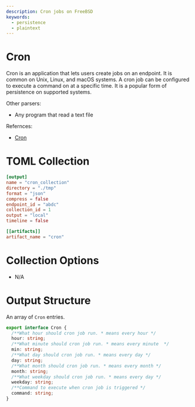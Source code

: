 ```yaml
---
description: Cron jobs on FreeBSD
keywords:
  - persistence
  - plaintext
---
```


# Cron

Cron is an application that lets users create jobs on an endpoint. It is
common on Unix, Linux, and macOS systems. A cron job can be configured to
execute a command on at a specific time. It is a popular form of persistence on
supported systems.

Other parsers:

- Any program that read a text file

Refernces:

- [Cron](https://en.wikipedia.org/wiki/Cron)

# TOML Collection

```toml
[output]
name = "cron_collection"
directory = "./tmp"
format = "json"
compress = false
endpoint_id = "abdc"
collection_id = 1
output = "local"
timeline = false

[[artifacts]]
artifact_name = "cron"
```

# Collection Options

- N/A

# Output Structure

An array of `Cron` entries.

```typescript
export interface Cron {
  /**What hour should cron job run. * means every hour */
  hour: string;
  /**What minute should cron job run. * means every minute  */
  min: string;
  /**What day should cron job run. * means every day */
  day: string;
  /**What month should cron job run. * means every month */
  month: string;
  /**What weekday should cron job run. * means every day */
  weekday: string;
  /**Command to execute when cron job is triggered */
  command: string;
}
```

